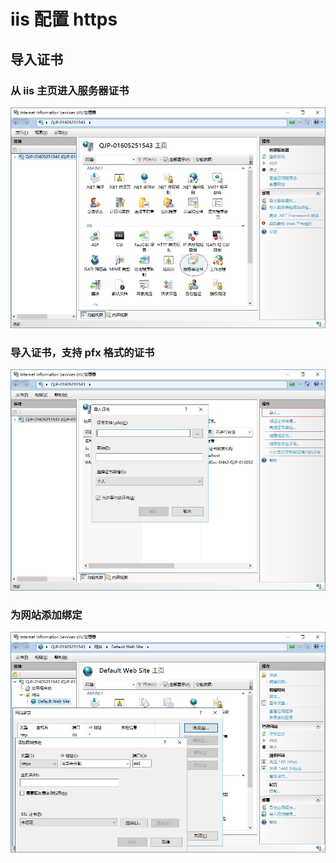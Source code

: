 # iis 配置 https

## 导入证书

### 从 iis 主页进入服务器证书

![服务器证书](./image/iis_https_1.jpg)

### 导入证书，支持 pfx 格式的证书

![导入证书](./image/iis_https_2.jpg)

### 为网站添加绑定

![绑定证书](./image/iis_https_3.jpg)
